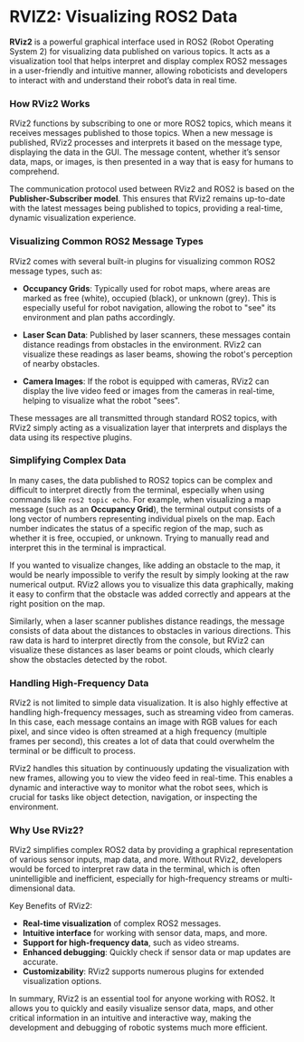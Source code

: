 # RVIZ2: Visualizing ROS2 Data

**RViz2** is a powerful graphical interface used in ROS2 (Robot Operating System 2) for visualizing data published on various topics. It acts as a visualization tool that helps interpret and display complex ROS2 messages in a user-friendly and intuitive manner, allowing roboticists and developers to interact with and understand their robot’s data in real time.

### How RViz2 Works

RViz2 functions by subscribing to one or more ROS2 topics, which means it receives messages published to those topics. When a new message is published, RViz2 processes and interprets it based on the message type, displaying the data in the GUI. The message content, whether it’s sensor data, maps, or images, is then presented in a way that is easy for humans to comprehend.

The communication protocol used between RViz2 and ROS2 is based on the **Publisher-Subscriber model**. This ensures that RViz2 remains up-to-date with the latest messages being published to topics, providing a real-time, dynamic visualization experience.

### Visualizing Common ROS2 Message Types

RViz2 comes with several built-in plugins for visualizing common ROS2 message types, such as:

- **Occupancy Grids**: Typically used for robot maps, where areas are marked as free (white), occupied (black), or unknown (grey). This is especially useful for robot navigation, allowing the robot to "see" its environment and plan paths accordingly.
  
- **Laser Scan Data**: Published by laser scanners, these messages contain distance readings from obstacles in the environment. RViz2 can visualize these readings as laser beams, showing the robot's perception of nearby obstacles.

- **Camera Images**: If the robot is equipped with cameras, RViz2 can display the live video feed or images from the cameras in real-time, helping to visualize what the robot "sees".

These messages are all transmitted through standard ROS2 topics, with RViz2 simply acting as a visualization layer that interprets and displays the data using its respective plugins.

### Simplifying Complex Data

In many cases, the data published to ROS2 topics can be complex and difficult to interpret directly from the terminal, especially when using commands like `ros2 topic echo`. For example, when visualizing a map message (such as an **Occupancy Grid**), the terminal output consists of a long vector of numbers representing individual pixels on the map. Each number indicates the status of a specific region of the map, such as whether it is free, occupied, or unknown. Trying to manually read and interpret this in the terminal is impractical.

If you wanted to visualize changes, like adding an obstacle to the map, it would be nearly impossible to verify the result by simply looking at the raw numerical output. RViz2 allows you to visualize this data graphically, making it easy to confirm that the obstacle was added correctly and appears at the right position on the map.

Similarly, when a laser scanner publishes distance readings, the message consists of data about the distances to obstacles in various directions. This raw data is hard to interpret directly from the console, but RViz2 can visualize these distances as laser beams or point clouds, which clearly show the obstacles detected by the robot.

### Handling High-Frequency Data

RViz2 is not limited to simple data visualization. It is also highly effective at handling high-frequency messages, such as streaming video from cameras. In this case, each message contains an image with RGB values for each pixel, and since video is often streamed at a high frequency (multiple frames per second), this creates a lot of data that could overwhelm the terminal or be difficult to process.

RViz2 handles this situation by continuously updating the visualization with new frames, allowing you to view the video feed in real-time. This enables a dynamic and interactive way to monitor what the robot sees, which is crucial for tasks like object detection, navigation, or inspecting the environment.

### Why Use RViz2?

RViz2 simplifies complex ROS2 data by providing a graphical representation of various sensor inputs, map data, and more. Without RViz2, developers would be forced to interpret raw data in the terminal, which is often unintelligible and inefficient, especially for high-frequency streams or multi-dimensional data.

Key Benefits of RViz2:
- **Real-time visualization** of complex ROS2 messages.
- **Intuitive interface** for working with sensor data, maps, and more.
- **Support for high-frequency data**, such as video streams.
- **Enhanced debugging**: Quickly check if sensor data or map updates are accurate.
- **Customizability**: RViz2 supports numerous plugins for extended visualization options.

In summary, RViz2 is an essential tool for anyone working with ROS2. It allows you to quickly and easily visualize sensor data, maps, and other critical information in an intuitive and interactive way, making the development and debugging of robotic systems much more efficient.

